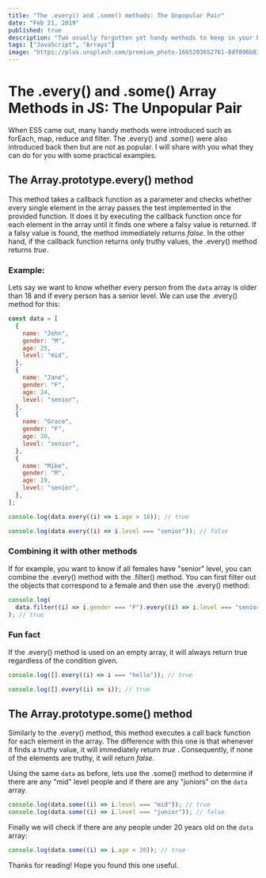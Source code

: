 ```yaml
---
title: "The .every() and .some() methods: The Unpopular Pair"
date: "Feb 21, 2019"
published: true
description: "Two usually forgotten yet handy methods to keep in your bag of tricks"
tags: ["JavaScript", "Arrays"]
image: "https://plus.unsplash.com/premium_photo-1665203652761-8df896b837a8?ixlib=rb-4.0.3&ixid=MnwxMjA3fDB8MHxwaG90by1wYWdlfHx8fGVufDB8fHx8&&fm=jpg&w=400&fit=max"
---
```


# The .every() and .some() Array Methods in JS: The Unpopular Pair

When ES5 came out, many handy methods were introduced such as forEach, map, reduce and filter. The .every() and .some() were also introduced back then but are not as popular. I will share with you what they can do for you with some practical examples.

## The Array.prototype.every() method

This method takes a callback function as a parameter and checks whether every single element in the array passes the test implemented in the provided function. It does it by executing the callback function once for each element in the array until it finds one where a falsy value is returned. If a falsy value is found, the method immediately returns _false_. In the other hand, if the callback function returns only truthy values, the .every() method returns _true_.

### Example:

Lets say we want to know whether every person from the `data` array is older than 18 and if every person has a senior level. We can use the .every() method for this:

```js
const data = [
  {
    name: "John",
    gender: "M",
    age: 25,
    level: "mid",
  },
  {
    name: "Jane",
    gender: "F",
    age: 24,
    level: "senior",
  },
  {
    name: "Grace",
    gender: "F",
    age: 30,
    level: "senior",
  },
  {
    name: "Mike",
    gender: "M",
    age: 19,
    level: "senior",
  },
];

console.log(data.every((i) => i.age > 18)); // true

console.log(data.every((i) => i.level === "senior")); // false
```

### Combining it with other methods

If for example, you want to know if all females have "senior" level, you can combine the .every() method with the .filter() method. You can first filter out the objects that correspond to a female and then use the .every() method:

```js
console.log(
  data.filter((i) => i.gender === "F").every((i) => i.level === "senior")
); // true
```

### Fun fact

If the .every() method is used on an empty array, it will always return true regardless of the condition given.

```js
console.log([].every((i) => i === "hello")); // true

console.log([].every((i) => i)); // true
```

## The Array.prototype.some() method

Similarly to the .every() method, this method executes a call back function for each element in the array. The difference with this one is that whenever it finds a truthy value, it will immediately return _true_ . Consequently, if none of the elements are truthy, it will return _false_.

Using the same `data` as before, lets use the .some() method to determine if there are any "mid" level people and if there are any "juniors" on the `data` array.

```js
console.log(data.some((i) => i.level === "mid")); // true
console.log(data.some((i) => i.level === "junior")); // false
```

Finally we will check if there are any people under 20 years old on the `data` array:

```js
console.log(data.some((i) => i.age < 20)); // true
```

Thanks for reading! Hope you found this one useful.

